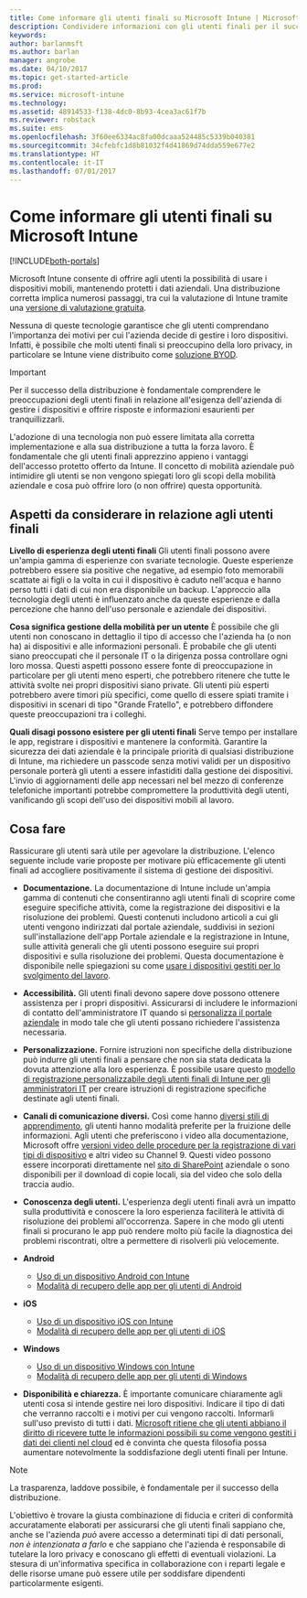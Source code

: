 ```yaml
---
title: Come informare gli utenti finali su Microsoft Intune | Microsoft Intune
description: Condividere informazioni con gli utenti finali per il successo della distribuzione di Intune.
keywords: 
author: barlanmsft
ms.author: barlan
manager: angrobe
ms.date: 04/10/2017
ms.topic: get-started-article
ms.prod: 
ms.service: microsoft-intune
ms.technology: 
ms.assetid: 48914533-f138-4dc0-8b93-4cea3ac61f7b
ms.reviewer: robstack
ms.suite: ems
ms.openlocfilehash: 3f60ee6334ac8fa00dcaaa524485c5339b040381
ms.sourcegitcommit: 34cfebfc1d8b81032f4d41869d74dda559e677e2
ms.translationtype: HT
ms.contentlocale: it-IT
ms.lasthandoff: 07/01/2017
---
```

# <a name="how-to-educate-your-end-users-about-microsoft-intune"></a>Come informare gli utenti finali su Microsoft Intune

[!INCLUDE[both-portals](./includes/note-for-both-portals.md)]

Microsoft Intune consente di offrire agli utenti la possibilità di usare i dispositivi mobili, mantenendo protetti i dati aziendali. Una distribuzione corretta implica numerosi passaggi, tra cui la valutazione di Intune tramite una [versione di valutazione gratuita](app-sdk.md).

Nessuna di queste tecnologie garantisce che gli utenti comprendano l'importanza dei motivi per cui l'azienda decide di gestire i loro dispositivi. Infatti, è possibile che molti utenti finali si preoccupino della loro privacy, in particolare se Intune viene distribuito come [soluzione BYOD](/enterprise-mobility-security/solutions/byod-design-considerations-guide).

> [!Important]
> Per il successo della distribuzione è fondamentale comprendere le preoccupazioni degli utenti finali in relazione all'esigenza dell'azienda di gestire i dispositivi e offrire risposte e informazioni esaurienti per tranquillizzarli.

L'adozione di una tecnologia non può essere limitata alla corretta implementazione e alla sua distribuzione a tutta la forza lavoro. È fondamentale che gli utenti finali apprezzino appieno i vantaggi dell'accesso protetto offerto da Intune. Il concetto di mobilità aziendale può intimidire gli utenti se non vengono spiegati loro gli scopi della mobilità aziendale e cosa può offrire loro (o non offrire) questa opportunità.

## <a name="things-to-consider-about-your-end-users"></a>Aspetti da considerare in relazione agli utenti finali

__Livello di esperienza degli utenti finali__ Gli utenti finali possono avere un'ampia gamma di esperienze con svariate tecnologie. Queste esperienze potrebbero essere sia positive che negative, ad esempio foto memorabili scattate ai figli o la volta in cui il dispositivo è caduto nell'acqua e hanno perso tutti i dati di cui non era disponibile un backup. L'approccio alla tecnologia degli utenti è influenzato anche da queste esperienze e dalla percezione che hanno dell'uso personale e aziendale dei dispositivi.

__Cosa significa gestione della mobilità per un utente__ È possibile che gli utenti non conoscano in dettaglio il tipo di accesso che l'azienda ha (o non ha) ai dispositivi e alle informazioni personali. È probabile che gli utenti siano preoccupati che il personale IT o la dirigenza possa controllare ogni loro mossa. Questi aspetti possono essere fonte di preoccupazione in particolare per gli utenti meno esperti, che potrebbero ritenere che tutte le attività svolte nei propri dispositivi siano private. Gli utenti più esperti potrebbero avere timori più specifici, come quello di essere spiati tramite i dispositivi in scenari di tipo "Grande Fratello", e potrebbero diffondere queste preoccupazioni tra i colleghi.

__Quali disagi possono esistere per gli utenti finali__ Serve tempo per installare le app, registrare i dispositivi e mantenere la conformità. Garantire la sicurezza dei dati aziendale è la principale priorità di qualsiasi distribuzione di Intune, ma richiedere un passcode senza motivi validi per un dispositivo personale porterà gli utenti a essere infastiditi dalla gestione dei dispositivi. L'invio di aggiornamenti delle app necessari nel bel mezzo di conferenze telefoniche importanti potrebbe compromettere la produttività degli utenti, vanificando gli scopi dell'uso dei dispositivi mobili al lavoro.

## <a name="things-you-should-do"></a>Cosa fare

Rassicurare gli utenti sarà utile per agevolare la distribuzione. L'elenco seguente include varie proposte per motivare più efficacemente gli utenti finali ad accogliere positivamente il sistema di gestione dei dispositivi.

* __Documentazione.__ La documentazione di Intune include un'ampia gamma di contenuti che consentiranno agli utenti finali di scoprire come eseguire specifiche attività, come la registrazione dei dispositivi e la risoluzione dei problemi. Questi contenuti includono articoli a cui gli utenti vengono indirizzati dal portale aziendale, suddivisi in sezioni sull'installazione dell'app Portale aziendale e la registrazione in Intune, sulle attività generali che gli utenti possono eseguire sui propri dispositivi e sulla risoluzione dei problemi. Questa documentazione è disponibile nelle spiegazioni su come [usare i dispositivi gestiti per lo svolgimento del lavoro](/intune-user-help/use-managed-devices-to-get-work-done).

* __Accessibilità.__ Gli utenti finali devono sapere dove possono ottenere assistenza per i propri dispositivi. Assicurarsi di includere le informazioni di contatto dell'amministratore IT quando si [personalizza il portale aziendale](company-portal-customize.md) in modo tale che gli utenti possano richiedere l'assistenza necessaria.

* __Personalizzazione.__ Fornire istruzioni non specifiche della distribuzione può indurre gli utenti finali a pensare che non sia stata dedicata la dovuta attenzione alla loro esperienza. È possibile usare questo [modello di registrazione personalizzabile degli utenti finali di Intune per gli amministratori IT](https://gallery.technet.microsoft.com/office/Intune-End-User-Enrollment-3a0c9b0c) per creare istruzioni di registrazione specifiche destinate agli utenti finali.

* __Canali di comunicazione diversi.__ Così come hanno [diversi stili di apprendimento](https://www.umassd.edu/dss/resources/facultystaff/howtoteachandaccommodate/howtoaccommodatedifferentlearningstyles/), gli utenti hanno modalità preferite per la fruizione delle informazioni. Agli utenti che preferiscono i video alla documentazione, Microsoft offre [versioni video delle procedure per la registrazione di vari tipi di dispositivo](https://channel9.msdn.com/Series/IntuneEnrollment) e altri video su Channel 9. Questi video possono essere incorporati direttamente nel [sito di SharePoint](https://support.office.com/article/Embed-a-video-from-Office-365-Video-59e19984-c34e-4be8-889b-f6fa93910581) aziendale o sono disponibili per il download di copie locali, sia del video che solo della traccia audio.

* __Conoscenza degli utenti.__ L'esperienza degli utenti finali avrà un impatto sulla produttività e conoscere la loro esperienza faciliterà le attività di risoluzione dei problemi all'occorrenza. Sapere in che modo gli utenti finali si procurano le app può rendere molto più facile la diagnostica dei problemi riscontrati, oltre a permettere di risolverli più velocemente.

* **Android**
  * [Uso di un dispositivo Android con Intune](/intune-user-help/using-your-android-device-with-intune)
  * [Modalità di recupero delle app per gli utenti di Android](end-user-apps-android.md)

* **iOS**
  * [Uso di un dispositivo iOS con Intune](/intune-user-help/using-your-ios-or-macos-device-with-intune)
  * [Modalità di recupero delle app per gli utenti di iOS](end-user-apps-ios.md)

* **Windows**
  * [Uso di un dispositivo Windows con Intune](/intune-user-help/using-your-windows-device-with-intune)
  * [Modalità di recupero delle app per gli utenti di Windows](end-user-apps-windows.md)

* __Disponibilità e chiarezza.__ È importante comunicare chiaramente agli utenti cosa si intende gestire nei loro dispositivi. Indicare il tipo di dati che verranno raccolti e i motivi per cui vengono raccolti. Informarli sull'uso previsto di tutti i dati. [Microsoft ritiene che gli utenti abbiano il diritto di ricevere tutte le informazioni possibili su come vengono gestiti i dati dei clienti nel cloud](https://www.microsoft.com/trustcenter/about/transparency) ed è convinta che questa filosofia possa aumentare notevolmente la soddisfazione degli utenti finali per Intune.

>[!Note]
> La trasparenza, laddove possibile, è fondamentale per il successo della distribuzione.

L'obiettivo è trovare la giusta combinazione di fiducia e criteri di conformità accuratamente elaborati per assicurarsi che gli utenti finali sappiano che, anche se l'azienda *può* avere accesso a determinati tipi di dati personali, *non è intenzionata a farlo* e che sappiano che l'azienda è responsabile di tutelare la loro privacy e conoscano gli effetti di eventuali violazioni. La stesura di un'informativa specifica in collaborazione con i reparti legale e delle risorse umane può essere utile per soddisfare dipendenti particolarmente esigenti.
